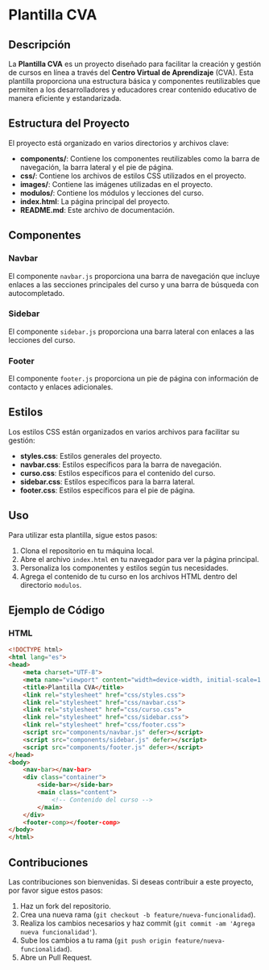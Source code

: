 # Plantilla CVA

## Descripción

La **Plantilla CVA** es un proyecto diseñado para facilitar la creación y gestión de cursos en línea a través del **Centro Virtual de Aprendizaje** (CVA). Esta plantilla proporciona una estructura básica y componentes reutilizables que permiten a los desarrolladores y educadores crear contenido educativo de manera eficiente y estandarizada.

## Estructura del Proyecto

El proyecto está organizado en varios directorios y archivos clave:

- **components/**: Contiene los componentes reutilizables como la barra de navegación, la barra lateral y el pie de página.
- **css/**: Contiene los archivos de estilos CSS utilizados en el proyecto.
- **images/**: Contiene las imágenes utilizadas en el proyecto.
- **modulos/**: Contiene los módulos y lecciones del curso.
- **index.html**: La página principal del proyecto.
- **README.md**: Este archivo de documentación.

## Componentes

### Navbar

El componente `navbar.js` proporciona una barra de navegación que incluye enlaces a las secciones principales del curso y una barra de búsqueda con autocompletado.

### Sidebar

El componente `sidebar.js` proporciona una barra lateral con enlaces a las lecciones del curso.

### Footer

El componente `footer.js` proporciona un pie de página con información de contacto y enlaces adicionales.

## Estilos

Los estilos CSS están organizados en varios archivos para facilitar su gestión:

- **styles.css**: Estilos generales del proyecto.
- **navbar.css**: Estilos específicos para la barra de navegación.
- **curso.css**: Estilos específicos para el contenido del curso.
- **sidebar.css**: Estilos específicos para la barra lateral.
- **footer.css**: Estilos específicos para el pie de página.

## Uso

Para utilizar esta plantilla, sigue estos pasos:

1. Clona el repositorio en tu máquina local.
2. Abre el archivo `index.html` en tu navegador para ver la página principal.
3. Personaliza los componentes y estilos según tus necesidades.
4. Agrega el contenido de tu curso en los archivos HTML dentro del directorio `modulos`.

## Ejemplo de Código

### HTML

```html
<!DOCTYPE html>
<html lang="es">
<head>
    <meta charset="UTF-8">
    <meta name="viewport" content="width=device-width, initial-scale=1.0">
    <title>Plantilla CVA</title>
    <link rel="stylesheet" href="css/styles.css">
    <link rel="stylesheet" href="css/navbar.css">
    <link rel="stylesheet" href="css/curso.css">
    <link rel="stylesheet" href="css/sidebar.css">
    <link rel="stylesheet" href="css/footer.css">
    <script src="components/navbar.js" defer></script>
    <script src="components/sidebar.js" defer></script>
    <script src="components/footer.js" defer></script>
</head>
<body>
    <nav-bar></nav-bar>
    <div class="container">
        <side-bar></side-bar>
        <main class="content">
            <!-- Contenido del curso -->
        </main>
    </div>
    <footer-comp></footer-comp>
</body>
</html>
```

## Contribuciones

Las contribuciones son bienvenidas. Si deseas contribuir a este proyecto, por favor sigue estos pasos:

1. Haz un fork del repositorio.
2. Crea una nueva rama (`git checkout -b feature/nueva-funcionalidad`).
3. Realiza los cambios necesarios y haz commit (`git commit -am 'Agrega nueva funcionalidad'`).
4. Sube los cambios a tu rama (`git push origin feature/nueva-funcionalidad`).
5. Abre un Pull Request.
